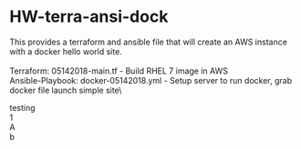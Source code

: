 # HW-terra-ansi-dock
This provides a terraform and ansible file that will create an AWS instance with a docker hello world site.\
\
Terraform: 05142018-main.tf - Build RHEL 7 image in AWS\
Ansible-Playbook: docker-05142018.yml - Setup server to run docker, grab docker file launch simple site\

testing   
1  
A  
b
